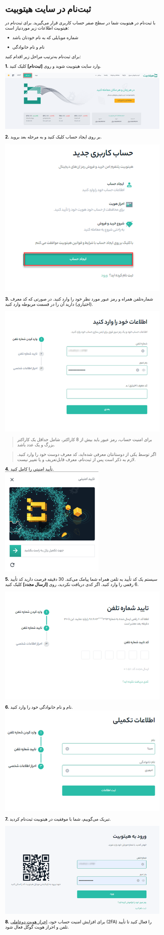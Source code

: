 
# ثبت‌نام در سایت هیتوبیت

با ثبت‌نام در هیتوبیت شما در سطح صفر حساب کاربری قرار می‌گیرید. برای ثبت‌نام در هیتوبیت اطلاعات زیر موردنیاز است:

- شماره موبایلی که به نام خودتان باشد

- نام و نام خانوادگی

برای ثبت‌‌نام به‌ترتیب مراحل زیر اقدام کنید:


**1.** وارد سایت  هیتوبیت شوید و روی **[ثبت‌نام]** کلیک کنید.

![صفحه ثبت‌نام در هیتوبیت](How-to-Register-on-Hitobit1.png)

**2.**	بر روی ایجاد حساب کلیک کنید و به مرحله بعد بروید.

![صفحه ایحاد حساب کاربری](How-to-Register-on-Hitobit2.png)

**3.**	شماره‌تلفن همراه و رمز عبور مورد نظر خود را وارد کنید. در صورتی که کد معرف (اختیاری) دارید آن را در قسمت مربوطه وارد کنید. 

![ورود اطلاعات حساب کاربری](How-to-Register-on-Hitobit3.png)

>برای امنیت حساب، رمز عبور باید بیش از 8 کاراکتر، شامل حداقل یک کاراکتر بزرگ و یک عدد باشد.

>اگر توسط یکی از دوستانتان معرفی شده‌اید، کد معرف دوست خود را وارد کنید. لازم به ذکر است پس از ثبت‌نام، معرف قابل‌تعریف و یا تغییر نیست.

**4.**	تأیید امنیتی را کامل کنید.<br>
![تأیید امنیتی](How-to-Register-on-Hitobit4.png)

**5.**	سیستم یک کد تأیید به تلفن همراه شما پیامک می‌کند. 30 دقیقه فرصت دارید کد تأیید 6 رقمی را وارد کنید. اگر کدی دریافت نکردید، روی **[ارسال مجدد]** کلیک کنید.

![تأیید شماره تلفن](How-to-Register-on-Hitobit5.png)

**6.**	نام و نام خانوادگی خود را وارد کنید.<br>
![تکمیل اطلاعات حساب کاربری](How-to-Register-on-Hitobit6.png)

**7.**	تبریک می‌گوییم، شما با موفقیت در هیتوبیت ثبت‌نام کردید.

![ورود به هیتوبیت](How-to-Register-on-Hitobit7.png)

**8.**	برای افزایش امنیت حساب خود، [احراز هویت دوعاملی](https://github.com/HitoBitCo/FAQDocs/edit/main/Account-Functions/Identity-Verification/How-to-Complete-Identity-Verification/How-to-Complete-Identity-Verification.md) (2FA) را فعال کنید تا تأیید تلفن و احراز هویت گوگل فعال شود.


